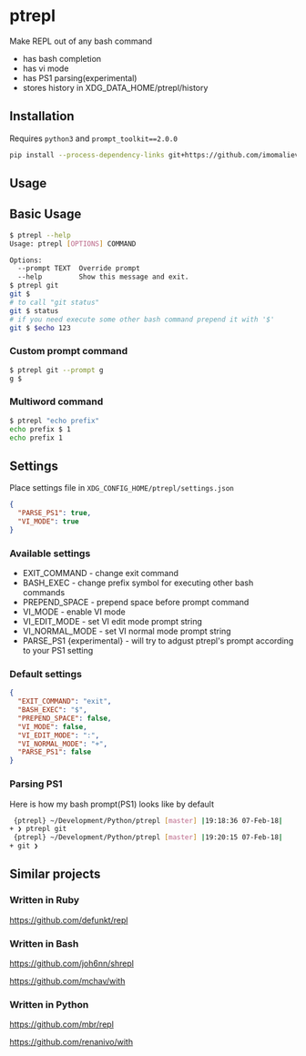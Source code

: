 # ptrepl

Make REPL out of any bash command

 - has bash completion
 - has vi mode
 - has PS1 parsing(experimental)
 - stores history in XDG_DATA_HOME/ptrepl/history

## Installation
Requires `python3` and `prompt_toolkit==2.0.0`
```bash
pip install --process-dependency-links git+https://github.com/imomaliev/ptrepl.git
```

## Usage
## Basic Usage
```bash
$ ptrepl --help
Usage: ptrepl [OPTIONS] COMMAND

Options:
  --prompt TEXT  Override prompt
  --help         Show this message and exit.
$ ptrepl git
git $
# to call "git status"
git $ status
# if you need execute some other bash command prepend it with '$'
git $ $echo 123
```

### Custom prompt command
```bash
$ ptrepl git --prompt g
g $
```

### Multiword command
```bash
$ ptrepl "echo prefix"
echo prefix $ 1
echo prefix 1
```

## Settings
Place settings file in `XDG_CONFIG_HOME/ptrepl/settings.json`

```json
{
  "PARSE_PS1": true,
  "VI_MODE": true
}
```
### Available settings
 - EXIT_COMMAND - change exit command
 - BASH_EXEC - change prefix symbol for executing other bash commands 
 - PREPEND_SPACE - prepend space before prompt command
 - VI_MODE - enable VI mode
 - VI_EDIT_MODE - set VI edit mode prompt string
 - VI_NORMAL_MODE - set VI normal mode prompt string
 - PARSE_PS1 {experimental} - will try to adgust ptrepl's prompt according to your PS1 setting

### Default settings
```json
{
  "EXIT_COMMAND": "exit",
  "BASH_EXEC": "$",
  "PREPEND_SPACE": false,
  "VI_MODE": false,
  "VI_EDIT_MODE": ":",
  "VI_NORMAL_MODE": "+",
  "PARSE_PS1": false
}
```

### Parsing PS1
Here is how my bash prompt(PS1) looks like by default
```bash
 {ptrepl} ~/Development/Python/ptrepl [master] |19:18:36 07-Feb-18|
+ ❯ ptrepl git
 {ptrepl} ~/Development/Python/ptrepl [master] |19:20:15 07-Feb-18|
+ git ❯
```

## Similar projects
### Written in Ruby
https://github.com/defunkt/repl

### Written in Bash
https://github.com/joh6nn/shrepl

https://github.com/mchav/with

### Written in Python
https://github.com/mbr/repl

https://github.com/renanivo/with
